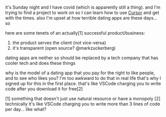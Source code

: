 it's Sunday night and I have covid (which is apparently still a thing). and I'm trying to find a project to work on so I can learn how to use [Cursor](https://www.cursor.com) and get with the times. also I'm upset at how terrible dating apps are these days... so

here are some tenets of an actually[1] successful product/business:

1. the product serves the client (not vice-versa)
2. it's transparent (open source? @markzuckerberg)

dating apps are neither so should be replaced by a tech company that has cooler tech and does these things

why is the model of a dating app that you pay for the right to like people, and to see who likes you? I'm too awkward to do that in real life that's why I signed up for this in the first place. that's like VSCode charging you to write code after you download it for free[2]

[1] something that doesn't just use natural resource or have a monopoly
[2] technically it's like VSCode charging you to write more than 3 lines of code per day... like what?